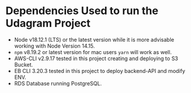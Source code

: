 # Dependencies Used to run the Udagram Project

- Node v18.12.1 (LTS) or the latest version while it is more advisable working with Node Version 14.15. 
- `npm` v8.19.2 or latest version for mac users `yarn` will work as well.
- AWS-CLI v2.9.17 tested in this project creating and deploying to S3 Bucket.
- EB CLI 3.20.3 tested in this project to deploy backend-API and modify ENV.
- RDS Database running PostgreSQL.